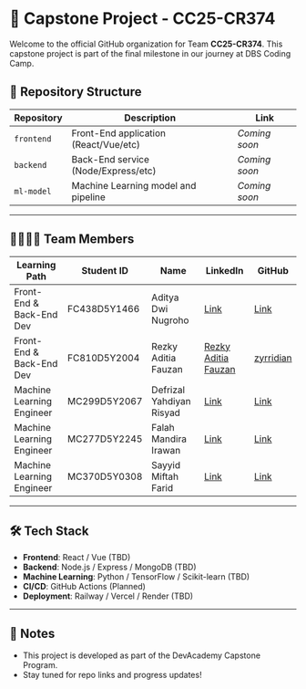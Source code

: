 # 🚀 Capstone Project - CC25-CR374

Welcome to the official GitHub organization for Team **CC25-CR374**. This capstone project is part of the final milestone in our journey at DBS Coding Camp.

## 📁 Repository Structure

| Repository    | Description                          | Link     |
|---------------|--------------------------------------|----------|
| `frontend`    | Front-End application (React/Vue/etc) | _Coming soon_ |
| `backend`     | Back-End service (Node/Express/etc)   | _Coming soon_ |
| `ml-model`    | Machine Learning model and pipeline   | _Coming soon_ |

---

## 👨‍👩‍👧‍👦 Team Members

| Learning Path               | Student ID     | Name                      | LinkedIn                                              | GitHub                                      |
|----------------------------|----------------|---------------------------|-------------------------------------------------------|---------------------------------------------|
| Front-End & Back-End Dev   | FC438D5Y1466   | Aditya Dwi Nugroho        | [Link](#)                                             | [Link](#)                                   |
| Front-End & Back-End Dev   | FC810D5Y2004   | Rezky Aditia Fauzan       | [Rezky Aditia Fauzan](https://www.linkedin.com/in/rezkyaditiafauzan) | [zyrridian](https://github.com/zyrridian)   |
| Machine Learning Engineer  | MC299D5Y2067   | Defrizal Yahdiyan Risyad  | [Link](#)                                             | [Link](#)                                   |
| Machine Learning Engineer  | MC277D5Y2245   | Falah Mandira Irawan      | [Link](#)                                             | [Link](#)                                   |
| Machine Learning Engineer  | MC370D5Y0308   | Sayyid Miftah Farid       | [Link](#)                                             | [Link](#)                                   |

---

## 🛠️ Tech Stack

- **Frontend**: React / Vue (TBD)
- **Backend**: Node.js / Express / MongoDB (TBD)
- **Machine Learning**: Python / TensorFlow / Scikit-learn (TBD)
- **CI/CD**: GitHub Actions (Planned)
- **Deployment**: Railway / Vercel / Render (TBD)

---

## 📌 Notes

- This project is developed as part of the DevAcademy Capstone Program.
- Stay tuned for repo links and progress updates!

